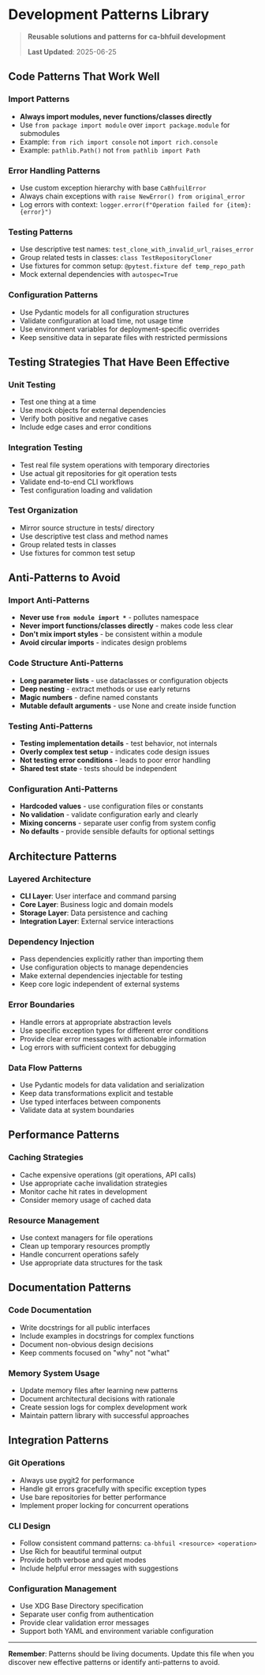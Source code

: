 # Development Patterns Library

> **Reusable solutions and patterns for ca-bhfuil development**
>
> **Last Updated**: 2025-06-25

## Code Patterns That Work Well

### Import Patterns
- **Always import modules, never functions/classes directly**
- Use `from package import module` over `import package.module` for submodules
- Example: `from rich import console` not `import rich.console`
- Example: `pathlib.Path()` not `from pathlib import Path`

### Error Handling Patterns
- Use custom exception hierarchy with base `CaBhfuilError`
- Always chain exceptions with `raise NewError() from original_error`
- Log errors with context: `logger.error(f"Operation failed for {item}: {error}")`

### Testing Patterns
- Use descriptive test names: `test_clone_with_invalid_url_raises_error`
- Group related tests in classes: `class TestRepositoryCloner`
- Use fixtures for common setup: `@pytest.fixture def temp_repo_path`
- Mock external dependencies with `autospec=True`

### Configuration Patterns
- Use Pydantic models for all configuration structures
- Validate configuration at load time, not usage time
- Use environment variables for deployment-specific overrides
- Keep sensitive data in separate files with restricted permissions

## Testing Strategies That Have Been Effective

### Unit Testing
- Test one thing at a time
- Use mock objects for external dependencies
- Verify both positive and negative cases
- Include edge cases and error conditions

### Integration Testing
- Test real file system operations with temporary directories
- Use actual git repositories for git operation tests
- Validate end-to-end CLI workflows
- Test configuration loading and validation

### Test Organization
- Mirror source structure in tests/ directory
- Use descriptive test class and method names
- Group related tests in classes
- Use fixtures for common test setup

## Anti-Patterns to Avoid

### Import Anti-Patterns
- **Never use `from module import *`** - pollutes namespace
- **Never import functions/classes directly** - makes code less clear
- **Don't mix import styles** - be consistent within a module
- **Avoid circular imports** - indicates design problems

### Code Structure Anti-Patterns
- **Long parameter lists** - use dataclasses or configuration objects
- **Deep nesting** - extract methods or use early returns
- **Magic numbers** - define named constants
- **Mutable default arguments** - use None and create inside function

### Testing Anti-Patterns
- **Testing implementation details** - test behavior, not internals
- **Overly complex test setup** - indicates code design issues
- **Not testing error conditions** - leads to poor error handling
- **Shared test state** - tests should be independent

### Configuration Anti-Patterns
- **Hardcoded values** - use configuration files or constants
- **No validation** - validate configuration early and clearly
- **Mixing concerns** - separate user config from system config
- **No defaults** - provide sensible defaults for optional settings

## Architecture Patterns

### Layered Architecture
- **CLI Layer**: User interface and command parsing
- **Core Layer**: Business logic and domain models
- **Storage Layer**: Data persistence and caching
- **Integration Layer**: External service interactions

### Dependency Injection
- Pass dependencies explicitly rather than importing them
- Use configuration objects to manage dependencies
- Make external dependencies injectable for testing
- Keep core logic independent of external systems

### Error Boundaries
- Handle errors at appropriate abstraction levels
- Use specific exception types for different error conditions
- Provide clear error messages with actionable information
- Log errors with sufficient context for debugging

### Data Flow Patterns
- Use Pydantic models for data validation and serialization
- Keep data transformations explicit and testable
- Use typed interfaces between components
- Validate data at system boundaries

## Performance Patterns

### Caching Strategies
- Cache expensive operations (git operations, API calls)
- Use appropriate cache invalidation strategies
- Monitor cache hit rates in development
- Consider memory usage of cached data

### Resource Management
- Use context managers for file operations
- Clean up temporary resources promptly
- Handle concurrent operations safely
- Use appropriate data structures for the task

## Documentation Patterns

### Code Documentation
- Write docstrings for all public interfaces
- Include examples in docstrings for complex functions
- Document non-obvious design decisions
- Keep comments focused on "why" not "what"

### Memory System Usage
- Update memory files after learning new patterns
- Document architectural decisions with rationale
- Create session logs for complex development work
- Maintain pattern library with successful approaches

## Integration Patterns

### Git Operations
- Always use pygit2 for performance
- Handle git errors gracefully with specific exception types
- Use bare repositories for better performance
- Implement proper locking for concurrent operations

### CLI Design
- Follow consistent command patterns: `ca-bhfuil <resource> <operation>`
- Use Rich for beautiful terminal output
- Provide both verbose and quiet modes
- Include helpful error messages with suggestions

### Configuration Management
- Use XDG Base Directory specification
- Separate user config from authentication
- Provide clear validation error messages
- Support both YAML and environment variable configuration

---

**Remember**: Patterns should be living documents. Update this file when you discover new effective patterns or identify anti-patterns to avoid.
